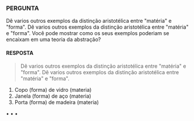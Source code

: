 ### PERGUNTA

Dê varios outros exemplos da distinção aristotélica entre "matéria" e "forma". Dê varios outros exemplos da distinção aristotélica entre "matéria" e "forma". Você pode mostrar como os seus exemplos poderiam se encaixam em uma teoria da abstração?

#### RESPOSTA

> Dê varios outros exemplos da distinção aristotélica entre "matéria" e "forma". Dê varios outros exemplos da distinção aristotélica entre "matéria" e "forma".

1. Copo (forma) de vidro (materia)
1. Janela (forma) de aço (materia)
1. Porta (forma) de madeira (materia)

• • •
